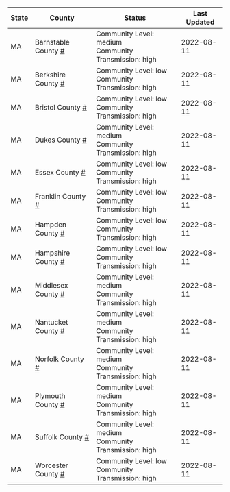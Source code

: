 State | County | Status | Last Updated
--- | --- | --- | --- 
MA | Barnstable County <a href="#barnstable_county">#</a> | <a name="barnstable_county"></a>Community Level: medium<br/>Community Transmission: high | 2022-08-11
MA | Berkshire County <a href="#berkshire_county">#</a> | <a name="berkshire_county"></a>Community Level: low<br/>Community Transmission: high | 2022-08-11
MA | Bristol County <a href="#bristol_county">#</a> | <a name="bristol_county"></a>Community Level: low<br/>Community Transmission: high | 2022-08-11
MA | Dukes County <a href="#dukes_county">#</a> | <a name="dukes_county"></a>Community Level: medium<br/>Community Transmission: high | 2022-08-11
MA | Essex County <a href="#essex_county">#</a> | <a name="essex_county"></a>Community Level: low<br/>Community Transmission: high | 2022-08-11
MA | Franklin County <a href="#franklin_county">#</a> | <a name="franklin_county"></a>Community Level: low<br/>Community Transmission: high | 2022-08-11
MA | Hampden County <a href="#hampden_county">#</a> | <a name="hampden_county"></a>Community Level: low<br/>Community Transmission: high | 2022-08-11
MA | Hampshire County <a href="#hampshire_county">#</a> | <a name="hampshire_county"></a>Community Level: low<br/>Community Transmission: high | 2022-08-11
MA | Middlesex County <a href="#middlesex_county">#</a> | <a name="middlesex_county"></a>Community Level: medium<br/>Community Transmission: high | 2022-08-11
MA | Nantucket County <a href="#nantucket_county">#</a> | <a name="nantucket_county"></a>Community Level: medium<br/>Community Transmission: high | 2022-08-11
MA | Norfolk County <a href="#norfolk_county">#</a> | <a name="norfolk_county"></a>Community Level: medium<br/>Community Transmission: high | 2022-08-11
MA | Plymouth County <a href="#plymouth_county">#</a> | <a name="plymouth_county"></a>Community Level: medium<br/>Community Transmission: high | 2022-08-11
MA | Suffolk County <a href="#suffolk_county">#</a> | <a name="suffolk_county"></a>Community Level: medium<br/>Community Transmission: high | 2022-08-11
MA | Worcester County <a href="#worcester_county">#</a> | <a name="worcester_county"></a>Community Level: low<br/>Community Transmission: high | 2022-08-11
